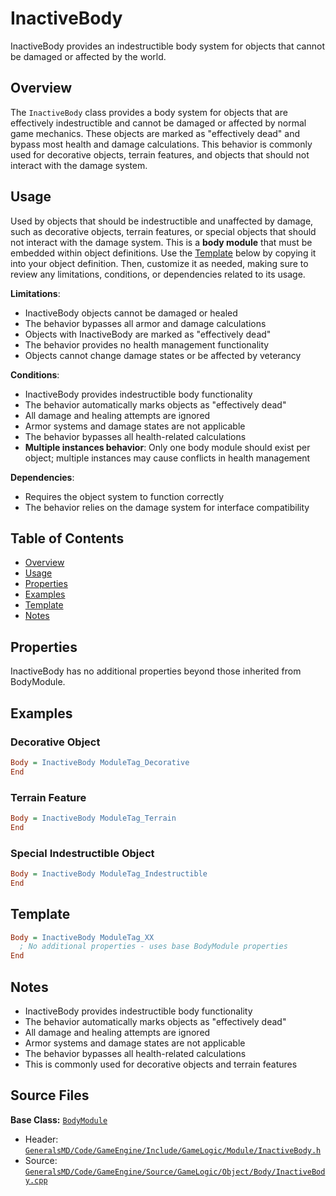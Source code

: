 # InactiveBody

InactiveBody provides an indestructible body system for objects that cannot be damaged or affected by the world.

## Overview

The `InactiveBody` class provides a body system for objects that are effectively indestructible and cannot be damaged or affected by normal game mechanics. These objects are marked as "effectively dead" and bypass most health and damage calculations. This behavior is commonly used for decorative objects, terrain features, and objects that should not interact with the damage system.

## Usage

Used by objects that should be indestructible and unaffected by damage, such as decorative objects, terrain features, or special objects that should not interact with the damage system. This is a **body module** that must be embedded within object definitions. Use the [Template](#template) below by copying it into your object definition. Then, customize it as needed, making sure to review any limitations, conditions, or dependencies related to its usage.

**Limitations**:
- InactiveBody objects cannot be damaged or healed
- The behavior bypasses all armor and damage calculations
- Objects with InactiveBody are marked as "effectively dead"
- The behavior provides no health management functionality
- Objects cannot change damage states or be affected by veterancy

**Conditions**:
- InactiveBody provides indestructible body functionality
- The behavior automatically marks objects as "effectively dead"
- All damage and healing attempts are ignored
- Armor systems and damage states are not applicable
- The behavior bypasses all health-related calculations
- **Multiple instances behavior**: Only one body module should exist per object; multiple instances may cause conflicts in health management

**Dependencies**:
- Requires the object system to function correctly
- The behavior relies on the damage system for interface compatibility

## Table of Contents

- [Overview](#overview)
- [Usage](#usage)
- [Properties](#properties)
- [Examples](#examples)
- [Template](#template)
- [Notes](#notes)

## Properties

InactiveBody has no additional properties beyond those inherited from BodyModule.

## Examples

### Decorative Object
```ini
Body = InactiveBody ModuleTag_Decorative
End
```

### Terrain Feature
```ini
Body = InactiveBody ModuleTag_Terrain
End
```

### Special Indestructible Object
```ini
Body = InactiveBody ModuleTag_Indestructible
End
```

## Template

```ini
Body = InactiveBody ModuleTag_XX
  ; No additional properties - uses base BodyModule properties
End
```

## Notes

- InactiveBody provides indestructible body functionality
- The behavior automatically marks objects as "effectively dead"
- All damage and healing attempts are ignored
- Armor systems and damage states are not applicable
- The behavior bypasses all health-related calculations
- This is commonly used for decorative objects and terrain features

## Source Files

**Base Class:** [`BodyModule`](../../GeneralsMD/Code/GameEngine/Include/GameLogic/Module/BodyModule.h)

- Header: [`GeneralsMD/Code/GameEngine/Include/GameLogic/Module/InactiveBody.h`](../../GeneralsMD/Code/GameEngine/Include/GameLogic/Module/InactiveBody.h)
- Source: [`GeneralsMD/Code/GameEngine/Source/GameLogic/Object/Body/InactiveBody.cpp`](../../GeneralsMD/Code/GameEngine/Source/GameLogic/Object/Body/InactiveBody.cpp)